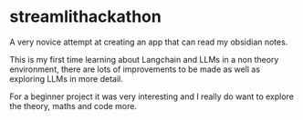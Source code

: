 # streamlithackathon
A very novice attempt at creating an app that can read my obsidian notes.

This is my first time learning about Langchain and LLMs in a non theory environment, there are lots of improvements to be made as well as exploring LLMs in more detail.

For a beginner project it was very interesting and I really do want to explore the theory, maths and code more.
